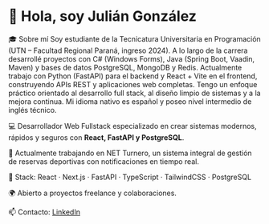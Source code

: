 # 👋 Hola, soy Julián González

🎓 Sobre mí
Soy estudiante de la Tecnicatura Universitaria en Programación (UTN – Facultad Regional Paraná, ingreso 2024). A lo largo de la carrera desarrollé proyectos con C# (Windows Forms), Java (Spring Boot, Vaadin, Maven) y bases de datos PostgreSQL, MongoDB y Redis. Actualmente trabajo con Python (FastAPI) para el backend y React + Vite en el frontend, construyendo APIs REST y aplicaciones web completas.
Tengo un enfoque práctico orientado al desarrollo full stack, al diseño limpio de sistemas y a la mejora continua. 
Mi idioma nativo es español y poseo nivel intermedio de inglés técnico.

💻 Desarrollador Web Fullstack especializado en crear sistemas modernos, rápidos y seguros con **React, FastAPI y PostgreSQL**.

🚀 Actualmente trabajando en NET Turnero, un sistema integral de gestión de reservas deportivas con notificaciones en tiempo real.

🧠 Stack: React · Next.js · FastAPI · TypeScript · TailwindCSS · PostgreSQL

🌍 Abierto a proyectos freelance y colaboraciones.

📫 Contacto: [LinkedIn](https://www.linkedin.com/in/juli%C3%A1n-gonz%C3%A1lez-5b6097275/)

